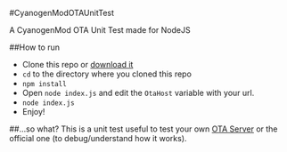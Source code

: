#CyanogenModOTAUnitTest

A CyanogenMod OTA Unit Test made for NodeJS

##How to run
 - Clone this repo or [download it](https://github.com/julianxhokaxhiu/CyanogenModOTAUnitTest/archive/master.zip)
 - <code>cd</code> to the directory where you cloned this repo
 - <code>npm install</code>
 - Open <code>node index.js</code> and edit the <code>OtaHost</code> variable with your url.
 - <code>node index.js</code>
 - Enjoy!

##...so what?
This is a unit test useful to test your own [OTA Server](https://github.com/julianxhokaxhiu/CyanogenModOTA) or the official one (to debug/understand how it works).